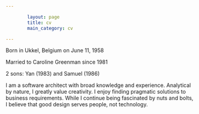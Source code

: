 ```yaml
---

        layout: page
        title: cv
        main_category: cv

---
```



Born in Ukkel, Belgium on June 11, 1958

Married to Caroline Greenman since 1981

2 sons: Yan (1983) and Samuel (1986)

I am a software architect with broad knowledge and experience. 
Analytical by nature, I greatly value creativity.
I enjoy finding pragmatic solutions to business requirements. 
While I continue being fascinated by nuts and bolts, I believe that good design serves people, not technology.


